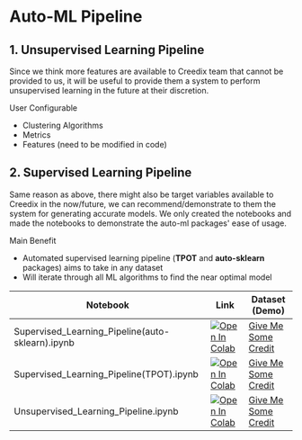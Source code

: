 # Auto-ML Pipeline

## 1. Unsupervised Learning Pipeline
Since we think more features are available to Creedix team that cannot be provided to us, it will be useful to provide them a system to perform unsupervised learning in the future at their discretion.

User Configurable
- Clustering Algorithms
- Metrics
- Features (need to be modified in code)

## 2. Supervised Learning Pipeline
Same reason as above, there might also be target variables available to Creedix in the now/future, we can recommend/demonstrate to them the system for generating accurate models. We only created the notebooks and made the notebooks to demonstrate the auto-ml packages' ease of usage.

Main Benefit
- Automated supervised learning pipeline (__TPOT__ and __auto-sklearn__ packages) aims to take in any dataset
- Will iterate through all ML algorithms to find the near optimal model



| Notebook                                         | Link                                                                                                                                                       | Dataset (Demo)                                                        |
|--------------------------------------------------|------------------------------------------------------------------------------------------------------------------------------------------------------------|-----------------------------------------------------------------------|
| Supervised_Learning_Pipeline(auto-sklearn).ipynb | [![Open In Colab](https://colab.research.google.com/assets/colab-badge.svg)](https://colab.research.google.com/drive/125Z8QpJFglSEDIEX2YPa2R2_udmyx5Fj) | [Give Me Some Credit](https://www.kaggle.com/c/GiveMeSomeCredit/data) |
| Supervised_Learning_Pipeline(TPOT).ipynb         | [![Open In Colab](https://colab.research.google.com/assets/colab-badge.svg)](https://colab.research.google.com/drive/12SeY_V-avn2Wgv86MCmUDbW4E43RrB5f) | [Give Me Some Credit](https://www.kaggle.com/c/GiveMeSomeCredit/data) |
| Unsupervised_Learning_Pipeline.ipynb             | [![Open In Colab](https://colab.research.google.com/assets/colab-badge.svg)](https://colab.research.google.com/drive/1s1FY0VpQPp5EKUFjtEEDowNd29BtB7SU) | [Give Me Some Credit](https://www.kaggle.com/c/GiveMeSomeCredit/data) |